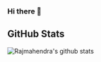 ### Hi there 👋

## GitHub Stats 
![Rajmahendra's github stats](https://github-readme-stats.vercel.app/api?username=rajmahendra&count_private=true&show_icons=true)




<!--
**rajmahendra/rajmahendra** is a ✨ _special_ ✨ repository because its `README.md` (this file) appears on your GitHub profile.

Here are some ideas to get you started:

- 🔭 I’m currently working on ...
- 🌱 I’m currently learning ...
- 👯 I’m looking to collaborate on ...
- 🤔 I’m looking for help with ...
- 💬 Ask me about ...
- 📫 How to reach me: ...
- 😄 Pronouns: ...
- ⚡ Fun fact: ...
-->
